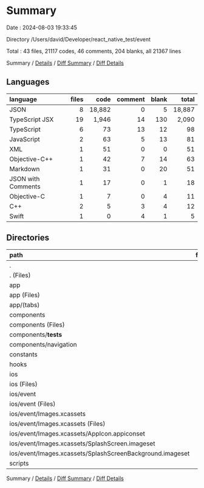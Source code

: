 # Summary

Date : 2024-08-03 19:33:45

Directory /Users/david/Developer/react_native_test/event

Total : 43 files,  21117 codes, 46 comments, 204 blanks, all 21367 lines

Summary / [Details](details.md) / [Diff Summary](diff.md) / [Diff Details](diff-details.md)

## Languages
| language | files | code | comment | blank | total |
| :--- | ---: | ---: | ---: | ---: | ---: |
| JSON | 8 | 18,882 | 0 | 5 | 18,887 |
| TypeScript JSX | 19 | 1,946 | 14 | 130 | 2,090 |
| TypeScript | 6 | 73 | 13 | 12 | 98 |
| JavaScript | 2 | 63 | 5 | 13 | 81 |
| XML | 1 | 51 | 0 | 0 | 51 |
| Objective-C++ | 1 | 42 | 7 | 14 | 63 |
| Markdown | 1 | 31 | 0 | 20 | 51 |
| JSON with Comments | 1 | 17 | 0 | 1 | 18 |
| Objective-C | 1 | 7 | 0 | 4 | 11 |
| C++ | 2 | 5 | 3 | 4 | 12 |
| Swift | 1 | 0 | 4 | 1 | 5 |

## Directories
| path | files | code | comment | blank | total |
| :--- | ---: | ---: | ---: | ---: | ---: |
| . | 43 | 21,117 | 46 | 204 | 21,367 |
| . (Files) | 7 | 18,871 | 0 | 26 | 18,897 |
| app | 7 | 1,046 | 11 | 55 | 1,112 |
| app (Files) | 3 | 84 | 11 | 16 | 111 |
| app/(tabs) | 4 | 962 | 0 | 39 | 1,001 |
| components | 12 | 900 | 3 | 75 | 978 |
| components (Files) | 10 | 887 | 2 | 68 | 957 |
| components/__tests__ | 1 | 7 | 0 | 4 | 11 |
| components/navigation | 1 | 6 | 1 | 3 | 10 |
| constants | 2 | 54 | 4 | 4 | 62 |
| hooks | 3 | 18 | 9 | 7 | 34 |
| ios | 11 | 171 | 14 | 25 | 210 |
| ios (Files) | 1 | 4 | 0 | 1 | 5 |
| ios/event | 10 | 167 | 14 | 24 | 205 |
| ios/event (Files) | 6 | 105 | 14 | 23 | 142 |
| ios/event/Images.xcassets | 4 | 62 | 0 | 1 | 63 |
| ios/event/Images.xcassets (Files) | 1 | 6 | 0 | 1 | 7 |
| ios/event/Images.xcassets/AppIcon.appiconset | 1 | 14 | 0 | 0 | 14 |
| ios/event/Images.xcassets/SplashScreen.imageset | 1 | 21 | 0 | 0 | 21 |
| ios/event/Images.xcassets/SplashScreenBackground.imageset | 1 | 21 | 0 | 0 | 21 |
| scripts | 1 | 57 | 5 | 12 | 74 |

Summary / [Details](details.md) / [Diff Summary](diff.md) / [Diff Details](diff-details.md)